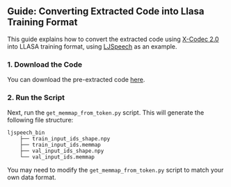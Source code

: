  

## Guide: Converting Extracted Code into Llasa Training Format

This guide explains how to convert the extracted code using [X-Codec 2.0](https://github.com/zhenye234/X-Codec-2.0/blob/main/inference_save_code.py) into LLASA training format, using [LJSpeech](https://keithito.com/LJ-Speech-Dataset/) as an example.

### 1. Download the Code

You can download the pre-extracted code [here](https://huggingface.co/datasets/HKUSTAudio/Llasa_opensource_speech_data_160k_hours_tokenized/blob/main/LJSpeech_codes_example.tar.gz).

### 2. Run the Script

Next, run the `get_memmap_from_token.py` script. This will generate the following file structure:

```
ljspeech_bin
    ├── train_input_ids_shape.npy
    ├── train_input_ids.memmap
    ├── val_input_ids_shape.npy
    └── val_input_ids.memmap
```

You may need to modify the `get_memmap_from_token.py` script to match your own data format.

 